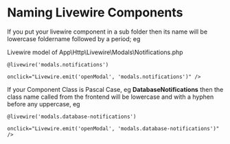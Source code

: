 # Naming Livewire Components

If you put your livewire component in a sub folder then its name will be lowercase foldername followed by a period; eg

Livewire model of App\Http\Livewire\Modals\Notifications.php

```
@livewire('modals.notifications')

onclick="Livewire.emit('openModal', 'modals.notifications')" />
```

If your Component Class is Pascal Case, eg **DatabaseNotifications** then the class name called from the frontend will be lowercase and with a hyphen before any uppercase, eg

```
@livewire('modals.database-notifications')

onclick="Livewire.emit('openModal', 'modals.database-notifications')" />
```
